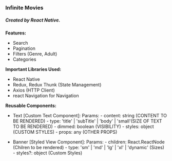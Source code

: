 ### Infinite Movies

##### Created by React Native.

 **Features:**
  * Search
  * Pagination
  * Filters (Genre, Adult)
  * Categories
 

  **Important Libraries Used:**
  * React Native
  * Redux, Redux Thunk (State Management)
  * Axios (HTTP Client)
  * react Navigation for Navigation

  **Reusable Components:**
  * Text [Custom Text Component]:
    Params:
        - content: string (CONTENT TO BE RENDERED)
        - type: 'title' | 'subTitle' | 'body' | 'small'(SIZE OF TEXT TO BE RENDERED)
        - dimmed: boolean (VISIBILITY)
        - styles: object (CUSTOM STYLES)
        - props: any (OTHER PROPS)

  * Banner [Styled View Component]:
        Params:
          - children: React.ReactNode (Chilren to be rendered)
          - type: 'sm' | 'md' | 'lg' | 'xl' | 'dynamic' (Sizes)
          - styles?: object (Custom Styles)

